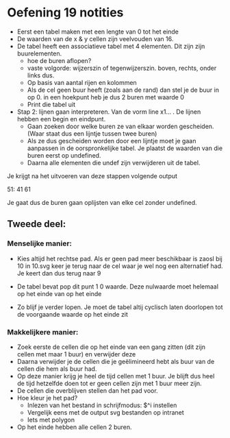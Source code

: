 # Oefening 19 notities

- Eerst een tabel maken met een lengte van 0 tot het einde
- De waarden van de x & y cellen zijn veelvouden van 16.
- De tabel heeft een associatieve tabel met 4 elementen. Dit zijn zijn buurelementen.
    - hoe de buren aflopen? 
    - vaste volgorde: wijzerszin of tegenwijzerszin. boven, rechts, onder links dus.
    - Op basis van aantal rijen en kolommen
    - Als de cel geen buur heeft (zoals aan de rand) dan stel je de buur in op 0. in een hoekpunt heb je dus 2 buren met waarde 0
    - Print die tabel uit
- Stap 2: lijnen gaan interpreteren. Van de vorm line x1... . De lijnen hebben een begin en eindpunt.
    - Gaan zoeken door welke buren ze van elkaar worden gescheiden. (Waar staat dus een lijntje tussen twee buren)
    - Als ze dus gescheiden worden door een lijntje moet je gaan aanpassen in de oorspronkelijke tabel. Je plaatst de waarden van die buren eerst op undefined.
    - Daarna alle elementen die undef zijn verwijderen uit de tabel.

Je krijgt na het uitvoeren van deze stappen volgende output

51:     41         61

Je gaat dus de buren gaan oplijsten van elke cel zonder undefined.

## Tweede deel:

### Menselijke manier: 

- Kies altijd het rechtse pad. Als er geen pad meer beschikbaar is zaosl bij 10 in 10.svg keer je terug naar de cel waar je wel nog een alternatief had. Je keert dan dus terug naar 9

- De tabel bevat pop dit punt 1 0 waarde. Deze nulwaarde moet helemaal op het einde van op het einde

- Zo blijf je verder lopen. Je moet de tabel altij cyclisch laten doorlopen tot de voorgaande waarde op het einde zit

###  Makkelijkere manier:
- Zoek eerste de cellen die op het einde van een gang zitten (dit zijn cellen met maar 1 buur) en verwijder deze
- Daarna verwijder je de cellen die je geëlimineerd hebt als buur van de cellen die hem als buur had.
- Op deze manier krijg je heel de tijd cellen met 1 buur. Je blijft dus heel de tijd hetzelfde doen tot er geen cellen zijn met 1 buur meer zijn.
- De cellen die overblijven stellen dan het pad voor. 
- Hoe kleur je het pad? 
    - Inlezen van het bestand in schrijfmodus: $^i instellen
    - Vergelijk eens met de output svg bestanden op intranet
    - Iets met polygon
- Op het einde hebben alle cellen 2 buren.